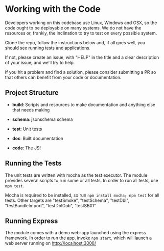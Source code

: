 # Working with the Code

Developers working on this codebase use Linux, Windows and OSX, so the code ought to be deployable on many systems. We do not have the resources or, frankly, the inclination to try to test on every possible system.

Clone the repo, follow the instructions below and, if all goes well, you should see running tests and applications.

If not, please create an issue, with "HELP" in the title and a clear description of your issue, and we'll try to help.

If you hit a problem and find a solution, please consider submitting a PR so that others can benefit from your code or documentation.

## Project Structure

* **build**: Scripts and resources to make documentation and anything else that needs making

* **schema**: jsonschema schema

* **test**: Unit tests

* **doc**: Built documentation

* **code**: The JS!

## Running the Tests

The unit tests are written with mocha as the test executor. The module provides several scripts to run some or all tests. In order to run all tests, use `npm test`.

Mocha is required to be installed, so run `npm install mocha; npm test` for all tests. Other targets are "testSmoke", "testSchema", "testDbl", "testBundleImport", "testDblOab", "testSB01"

## Running Express

The module comes with a demo web-app launched using the express framework. In order to run the app, invoke `npm start`, which will launch a web server running on <http://localhost:3000/>

